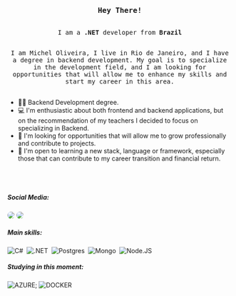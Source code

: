 <!-- Intro  -->
<h3 align="center">
        <samp>
                <b>Hey There! </b> 
        </samp>
</h3>

<p align="center" style="font=20"> 
  <samp>
    <br>
     I am a <b>.NET</b> developer from <b>Brazil</b>
    <br>
  </samp>
</p>

<p align="center" style="font=18"> 
  <samp>
    <br>
     I am Michel Oliveira, I live in Rio de Janeiro, and I have a degree in backend development. My goal is to specialize in the development field, and I am looking for opportunities that will allow me to enhance my skills and start my career in this area.</b>
    <br>
    <br>
  </samp>
</p>

- 👩‍🎓 Backend Development degree.
- 💻 I'm enthusiastic about both frontend and backend applications, but on the recommendation of my teachers I decided to focus on specializing in Backend.
- 💼 I'm looking for opportunities that will allow me to grow professionally and contribute to projects.
- 🌱  I'm open to learning a new stack, language or framework, especially those that can contribute to my career transition and financial return.
<br>

<h1></h1>

 ##### Social Media:
 </div>
<a href="https://www.linkedin.com/in/michel-oliveira-054746230/" target="_blank"><img src="https://img.shields.io/badge/-LinkedIn-0D1117?style=for-the-badge&logo=linkedin&logoColor=white" style="border-radius: 30px" target="_blank"></a> 
 <a href="https://michel-alpha.vercel.app/" target="_blank"><img src="https://img.shields.io/badge/website-0D1117?style=for-the-badge&logo=About.me&logoColor=FFF" style="border-radius: 30px" target="blank"></a> 
 </div>

 
 ##### Main skills:
![C#](https://img.shields.io/badge/C%23-0D1117?style=for-the-badge&logo=c-sharp&logoColor=white)&nbsp;
![.NET](https://img.shields.io/badge/.NET-0D1117?style=for-the-badge&logo=.net&logoColor=5C2D91)&nbsp;
![Postgres](https://img.shields.io/badge/PostgreSQL-0D1117?style=for-the-badge&logo=postgresql&logoColor=white)&nbsp;
![Mongo](https://img.shields.io/badge/MongoDB-0D1117?style=for-the-badge&logo=mongodb&logoColor=white)&nbsp;
![Node.JS](https://img.shields.io/badge/-Node.JS-0D1117?style=for-the-badge&logo=node.js&labelColor=0D1117&textColor=0D1117)&nbsp;

	

##### Studying in this moment:
![AZURE](https://img.shields.io/badge/Microsoft_Azure-0D1117?style=for-the-badge&logo=microsoft-azure&logoColor=white);
![DOCKER](https://img.shields.io/badge/Docker-0D1117?style=for-the-badge&logo=docker&logoColor=fff)&nbsp;

